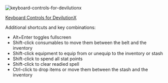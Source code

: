 ![keyboard-controls-for-devilutionx](https://user-images.githubusercontent.com/5624187/161408953-71837516-a29e-4bb3-b090-443f98a1480e.png)

[Keyboard Controls for DevilutionX](http://www.keyboard-layout-editor.com/##@_backcolor=%23ffffff&name=keyboard%20controls%20for%20DevilutionX%3B&@_c=%23e4a0db&p=FLAT&f:2%3B&=Esc%0A%0A%0Amain%20menu&_x:1%3B&=F1%0A%0A%0Ahelp&_c=%237cc690%3B&=F2%0A%0A%0Aquick%20save&=F3%0A%0A%0Aquick%20load&_c=%23cccccc%3B&=F4&_x:0.5&c=%2344ccc5%3B&=F5%0A%0A%0Aquick%20spell&=F6%0A%0A%0Aquick%20spell&=F7%0A%0A%0Aquick%20spell&=F8%0A%0A%0Aquick%20spell&_x:0.5&c=%23e2e28d%3B&=F9%0A%0A%0Aquick%20message&=F10%0A%0A%0Aquick%20message&=F11%0A%0A%0Aquick%20message&=F12%0A%0A%0Aquick%20message&_x:0.25&c=%237cc690%3B&=PrtSc%0A%0A%0Ascreen%20capture&_c=%23cccccc%3B&=Scroll%20Lock&_c=%237cc690%3B&=Pause%0A%0A%0Apause%3B&@_y:0.5&c=%23cccccc%3B&=~%0A%60&_c=%23dba767%3B&=!%0A1%0A%0A%0A%0A%0A%0Abelt&=%2F@%0A2%0A%0A%0A%0A%0A%0Abelt&=%23%0A3%0A%0A%0A%0A%0A%0Abelt&=$%0A4%0A%0A%0A%0A%0A%0Abelt&=%25%0A5%0A%0A%0A%0A%0A%0Abelt&=%5E%0A6%0A%0A%0A%0A%0A%0Abelt&=%2F&%0A7%0A%0A%0A%0A%0A%0Abelt&=*%0A8%0A%0A%0A%0A%0A%0Abelt&_c=%23cccccc%3B&=(%0A9&=)%0A0&_c=%2380b9ff%3B&=%2F_%0A-%0A%0A%0A%0A%0A%0Aautomap%20zoom&=+%0A%2F=%0A%0A%0A%0A%0A%0Aautomap%20zoom&_c=%23cccccc&w:2%3B&=Backspace&_x:0.25%3B&=Insert&=Home&=PgUp%3B&@_c=%2380b9ff&w:1.5%3B&=Tab%0A%0A%0Aautomap&_c=%23e4a0db%3B&=Q%0A%0A%0Aquest%20log&_c=%23cccccc%3B&=W&=E&=R&=T&=Y&=U&_c=%23e4a0db%3B&=I%0A%0A%0Ainventory&_c=%23cccccc%3B&=O&_c=%237cc690%3B&=P%0A%0A%0Apause&_c=%23cccccc%3B&=%7B%0A%5B&=%7D%0A%5D&_w:1.5%3B&=%7C%0A%5C&_x:0.25%3B&=Delete&=End&=PgDn%3B&@_w:1.75%3B&=Caps%20Lock&=A&_c=%2344ccc5%3B&=S%0A%0A%0Aquick%20spells&_c=%23cccccc%3B&=D&_c=%237cc690%3B&=F%0A%0A%0Aincrease%20gamma&=G%0A%0A%0Adecrease%20gamma&_c=%23cccccc%3B&=H&=J&=K&_c=%23e4a0db%3B&=L%0A%0A%0Achat%20log&_c=%23cccccc%3B&=%2F:%0A%2F%3B&=%22%0A'&_c=%23e2e28d&w:2.25%3B&=Enter%0A%0A%0Asend%20message%3B&@_c=%237cc690&w:2.25%3B&=Shift%0A%0A%0Aprevent%20movement&=Z%0A%0A%0Azoom&_c=%23cccccc%3B&=X&_c=%23e4a0db%3B&=C%0A%0A%0Acharacter%20info&_c=%23e2e28d%3B&=V%0A%0A%0Agame%20info&_c=%23e4a0db%3B&=B%0A%0A%0Aspellbook&_c=%23cccccc%3B&=N&=M&=%3C%0A,&=%3E%0A.&=%3F%0A%2F%2F&_c=%237cc690&w:2.75%3B&=Shift%0A%0A%0Aprevent%20movement&_x:1.25&c=%2380b9ff%3B&=%E2%86%91%0A%0A%0AAutomap%20scroll%3B&@_c=%237cc690&w:1.25%3B&=Ctrl&_c=%23cccccc&w:1.25%3B&=Win&_c=%23fc9c93&w:1.25%3B&=Alt%0A%0A%0Ahighlight%20items&_c=%23e4a0db&w:6.25%3B&=%0A%0A%0Ahide%20open%20screens&_c=%23cccccc&w:1.25%3B&=Alt&_w:1.25%3B&=Win&_w:1.25%3B&=Menu&_c=%23fc9c93&w:1.25%3B&=Ctrl%0A%0A%0Ahighlight%20items%20toggle&_x:0.25&c=%2380b9ff%3B&=%E2%86%90%0A%0A%0AAutomap%20scroll&=%E2%86%93%0A%0A%0AAutomap%20scroll&=%E2%86%92%0A%0A%0AAutomap%20scroll)

Additional shortcuts and key combinations:
* Alt+Enter toggles fullscreen
* Shift-click consumables to move them between the belt and the inventory
* Shift-click equipment to equip from or unequip to the inventory or stash
* Shift-click to spend all stat points
* Shift-click to clear readied spell
* Ctrl-click to drop items or move them between the stash and the inventory